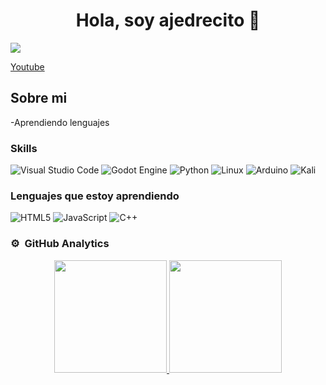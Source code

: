 <div align="center">
<h1 align="center">Hola, soy ajedrecito 👋</h1>
</div>
<img src="https://i.imgur.com/3Zy18C3.png">

[Youtube](https://www.youtube.com/@AstroTonto)

## Sobre mi

-Aprendiendo lenguajes
<br>

### Skills
![Visual Studio Code](https://img.shields.io/badge/Visual%20Studio%20Code-0078d7.svg?style=for-the-badge&logo=visual-studio-code&logoColor=white)
 ![Godot Engine](https://img.shields.io/badge/GODOT-%23FFFFFF.svg?style=for-the-badge&logo=godot-engine)  ![Python](https://img.shields.io/badge/python-3670A0?style=for-the-badge&logo=python&logoColor=ffdd54) 	![Linux](https://img.shields.io/badge/Linux-FCC624?style=for-the-badge&logo=linux&logoColor=black) ![Arduino](https://img.shields.io/badge/-Arduino-00979D?style=for-the-badge&logo=Arduino&logoColor=white) 	![Kali](https://img.shields.io/badge/Kali-268BEE?style=for-the-badge&logo=kalilinux&logoColor=white)
### Lenguajes que estoy aprendiendo
![HTML5](https://img.shields.io/badge/html5-%23E34F26.svg?style=for-the-badge&logo=html5&logoColor=white) ![JavaScript](https://img.shields.io/badge/javascript-%23323330.svg?style=for-the-badge&logo=javascript&logoColor=%23F7DF1E)  ![C++](https://img.shields.io/badge/c++-%2300599C.svg?style=for-the-badge&logo=c%2B%2B&logoColor=white)
### ⚙️ &nbsp;GitHub Analytics

<p align="center">
<a href="https://github.com/ArisGuimera">
  <img height="180em" src="https://github-readme-stats-eight-theta.vercel.app/api?username=ajedrecito&show_icons=true&theme=algolia&include_all_commits=true&count_private=true"/>
  <img height="180em" src="https://github-readme-stats-eight-theta.vercel.app/api/top-langs/?username=ajedrecitot=compact&langs_count=8&theme=algolia"/>
</a>
</p>
